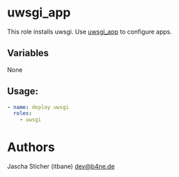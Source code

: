 # uwsgi_app

This role installs uwsgi. Use [uwsgi_app](https://github.com/itbane/ansible-uwsgi_app) to configure apps.

## Variables

None

## Usage:

~~~yaml
- name: deploy uwsgi
  roles:
    - uwsgi
~~~

# Authors

Jascha Sticher (itbane) <dev@b4ne.de>
